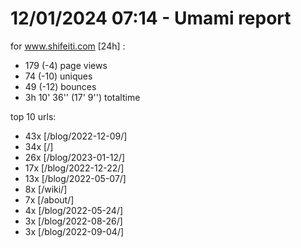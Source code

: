 # 12/01/2024 07:14 - Umami report
for www.shifeiti.com [24h] :

 - 179 (-4) page views
 - 74 (-10) uniques
 - 49 (-12) bounces
 - 3h 10' 36'' (17' 9'') totaltime


top 10 urls:
 - 43x [/blog/2022-12-09/]
 - 34x [/]
 - 26x [/blog/2023-01-12/]
 - 17x [/blog/2022-12-22/]
 - 13x [/blog/2022-05-07/]
 - 8x [/wiki/]
 - 7x [/about/]
 - 4x [/blog/2022-05-24/]
 - 3x [/blog/2022-08-26/]
 - 3x [/blog/2022-09-04/]


